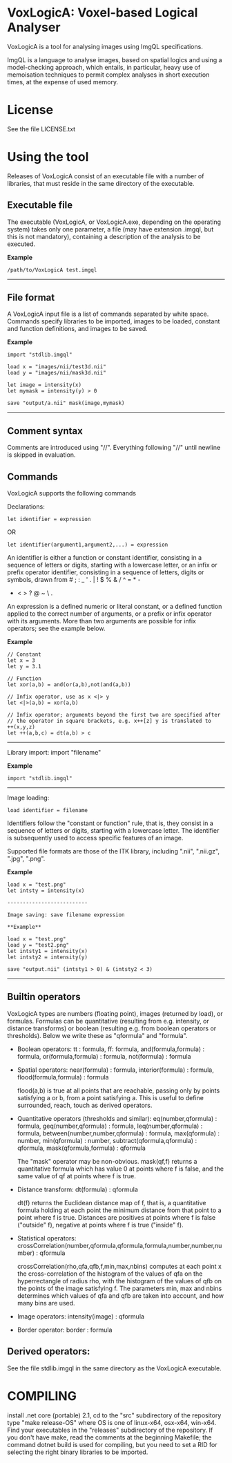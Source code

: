 VoxLogicA: Voxel-based Logical Analyser
=======================================

VoxLogicA is a tool for analysing images using ImgQL specifications.

ImgQL is a language to analyse images, based on spatial
logics and using a model-checking approach, which entails, in
particular, heavy use of memoisation techniques to permit complex
analyses in short execution times, at the expense of used memory.


License
=======

See the file LICENSE.txt


Using the tool
==============

Releases of VoxLogicA consist of an executable file with a number of
libraries, that must reside in the same directory of the executable.

Executable file
---------------

The executable (VoxLogicA, or VoxLogicA.exe, depending on the operating
system) takes only one parameter, a file (may have extension .imgql,
but this is not mandatory), containing a description of the analysis
to be executed.
 
**Example** 

    /path/to/VoxLogicA test.imgql

-----------------------------


File format
-----------

A VoxLogicA input file is a list of commands separated by white
space. Commands specify libraries to be imported, images to be loaded,
constant and function definitions, and images to be saved.

**Example**

    import "stdlib.imgql"

    load x = "images/nii/test3d.nii"
    load y = "images/nii/mask3d.nii"

    let image = intensity(x)
    let mymask = intensity(y) > 0

    save "output/a.nii" mask(image,mymask)

---------------------------


Comment syntax
--------------

Comments are introduced using "//". Everything following "//" until
newline is skipped in evaluation.


Commands
--------

VoxLogicA supports the following commands

Declarations:

    let identifier = expression

OR

    let identifier(argument1,argument2,...) = expression

An identifier is either a function or constant identifier, consisting
in a sequence of letters or digits, starting with a lowercase letter,
or an infix or prefix operator identifier, consisting in a sequence of
letters, digits or symbols, drawn from # ; : _ ' . | ! $ % & / ^ = * -
+ < > ? @ ~ \ .

An expression is a defined numeric or literal constant, or a defined
function applied to the correct number of arguments, or a prefix or
infix operator with its arguments. More than two arguments are
possible for infix operators; see the example below.

**Example**

    // Constant
    let x = 3 		
    let y = 3.1

    // Function
    let xor(a,b) = and(or(a,b),not(and(a,b)) 	

    // Infix operator, use as x <|> y
    let <|>(a,b) = xor(a,b)

    // Infix operator; arguments beyond the first two are specified after
    // the operator in square brackets, e.g. x++[z] y is translated to
    ++(x,y,z)
    let ++(a,b,c) = dt(a,b) > c
								

---------------------------


Library import: import "filename"

**Example**

    import "stdlib.imgql"

---------------------------

Image loading: 

    load identifier = filename

Identifiers follow the "constant or function" rule, that is, they
consist in a sequence of letters or digits, starting with a lowercase
letter. The identifier is subsequently used to access specific
features of an image.

Supported file formats are those of the ITK library, including ".nii",
".nii.gz", ".jpg", ".png".

**Example**

    load x = "test.png"
    let intsty = intensity(x)

    --------------------------

    Image saving: save filename expression

    **Example**

    load x = "test.png"
    load y = "test2.png"
    let intsty1 = intensity(x)
    let intsty2 = intensity(y)

    save "output.nii" (intsty1 > 0) & (intsty2 < 3)

---------------------------

Builtin operators
-----------------

VoxLogicA types are numbers (floating point), images (returned by load),
or formulas. Formulas can be quantitative (resulting from
e.g. intensity, or distance transforms) or boolean (resulting
e.g. from boolean operators or thresholds). Below we write these as
"qformula" and "formula".

- Boolean operators: 
	tt : formula,
	ff: formula,
	and(formula,formula) : formula,
	or(formula,formula) : formula,
	not(formula) : formula

- Spatial operators: 
	near(formula) : formula,
	interior(formula) : formula,
	flood(formula,formula) : formula

	flood(a,b) is true at all points that are reachable, passing
	only by points satisfying a or b, from a point satisfying
	a. This is useful to define surrounded, reach, touch as
	derived operators.

- Quantitative operators (thresholds and similar): 
	eq(number,qformula) : formula,
	geq(number,qformula) : formula,
	leq(number,qformula) : formula, 
	between(number,number,qformula) : formula,
	max(qformula) : number,
	min(qformula) : number, 
	subtract(qformula,qformula) : qformula,
	mask(qformula,formula) : qformula

	The "mask" operator may be non-obvious. mask(qf,f) returns a
	quantitative formula which has value 0 at points where f is
	false, and the same value of qf at points where f is true.

- Distance transform: 
	dt(formula) : qformula

	dt(f) returns the Euclidean distance map of f, that is, a
	quantitative formula holding at each point the minimum
	distance from that point to a point where f is true.
	Distances are positives at points where f is false ("outside"
	f), negative at points where f is true ("inside" f).

- Statistical operators:
	crossCorrelation(number,qformula,qformula,formula,number,number,number) : qformula

	crossCorrelation(rho,qfa,qfb,f,min,max,nbins) computes at each
	point x the cross-correlation of the histogram of the values
	of qfa on the hyperrectangle of radius rho, with the histogram
	of the values of qfb on the points of the image satisfying
	f. The parameters min, max and nbins determines which values
	of qfa and qfb are taken into account, and how many bins are
	used.

- Image operators:
	intensity(image) : qformula

- Border operator:
	border : formula


Derived operators:
------------------

See the file stdlib.imgql in the same directory as the VoxLogicA executable. 


COMPILING
=========

install .net core (portable) 2.1, cd to the "src" subdirectory of the repository type "make release-OS" where OS is one of linux-x64, osx-x64, win-x64. Find your executables in the "releases" subdirectory of the repository. If you don't have make, read the comments at the beginning Makefile; the command dotnet build is used for compiling, but you need to set a RID for selecting the right binary libraries to be imported.
